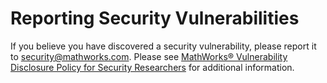 # Reporting Security Vulnerabilities 

If you believe you have discovered a security vulnerability, please report it to 
[security@mathworks.com](mailto:security@mathworks.com). Please see 
[MathWorks® Vulnerability Disclosure Policy for Security Researchers](https://www.mathworks.com/company/aboutus/policies_statements/vulnerability-disclosure-policy.html) 
for additional information.  
